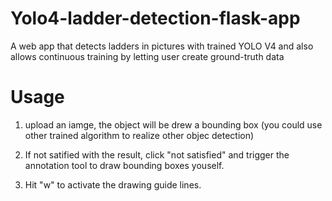 # Yolo4-ladder-detection-flask-app
A web app that detects ladders in pictures with trained YOLO V4 and also allows continuous training by letting user create ground-truth data

# Usage
1. upload an iamge, the object will be drew a bounding box (you could use other trained algorithm to realize other objec detection)

2. If not satified with the result, click "not satisfied" and trigger the annotation tool to draw bounding boxes youself.
3. Hit "w" to activate the drawing guide lines.
